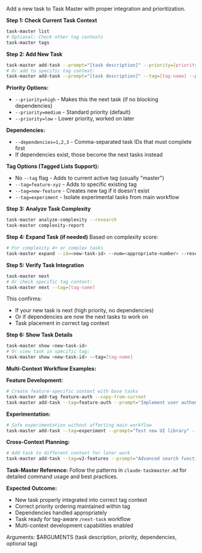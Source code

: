 Add a new task to Task Master with proper integration and prioritization.

**Step 1: Check Current Task Context**
```bash
task-master list
# Optional: Check other tag contexts
task-master tags
```

**Step 2: Add New Task**
```bash
task-master add-task --prompt="[task description]" --priority=[priority] --dependencies=[ids] --research
# Or add to specific tag context:
task-master add-task --prompt="[task description]" --tag=[tag-name] --priority=[priority] --research
```

**Priority Options:**
- `--priority=high` - Makes this the next task (if no blocking dependencies)
- `--priority=medium` - Standard priority (default)
- `--priority=low` - Lower priority, worked on later

**Dependencies:**
- `--dependencies=1,2,3` - Comma-separated task IDs that must complete first
- If dependencies exist, those become the next tasks instead

**Tag Options (Tagged Lists Support):**
- No `--tag` flag - Adds to current active tag (usually "master")
- `--tag=feature-xyz` - Adds to specific existing tag
- `--tag=new-feature` - Creates new tag if it doesn't exist
- `--tag=experiment` - Isolate experimental tasks from main workflow

**Step 3: Analyze Task Complexity**
```bash
task-master analyze-complexity --research
task-master complexity-report
```

**Step 4: Expand Task (if needed)**
Based on complexity score:
```bash
# For complexity 4+ or complex tasks
task-master expand --id=<new-task-id> --num=<appropriate-number> --research
```

**Step 5: Verify Task Integration**
```bash
task-master next
# Or check specific tag context:
task-master next --tag=[tag-name]
```
This confirms:
- If your new task is next (high priority, no dependencies)
- Or if dependencies are now the next tasks to work on
- Task placement in correct tag context

**Step 6: Show Task Details**
```bash
task-master show <new-task-id>
# Or view task in specific tag:
task-master show <new-task-id> --tag=[tag-name]
```

**Multi-Context Workflow Examples:**

**Feature Development:**
```bash
# Create feature-specific context with base tasks
task-master add-tag feature-auth --copy-from-current
task-master add-task --tag=feature-auth --prompt="Implement user authentication" --priority=high
```

**Experimentation:**
```bash
# Safe experimentation without affecting main workflow
task-master add-task --tag=experiment --prompt="Test new UI library" --priority=medium
```

**Cross-Context Planning:**
```bash
# Add task to different context for later work
task-master add-task --tag=v2-features --prompt="Advanced search functionality" --priority=low
```

**Task-Master Reference:**
Follow the patterns in `claude-taskmaster.md` for detailed command usage and best practices.

**Expected Outcome:**
- New task properly integrated into correct tag context
- Correct priority ordering maintained within tag
- Dependencies handled appropriately
- Task ready for tag-aware `/next-task` workflow
- Multi-context development capabilities enabled

Arguments: $ARGUMENTS (task description, priority, dependencies, optional tag)